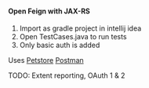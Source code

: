 #### Open Feign with JAX-RS

1. Import as gradle project in intellij idea 
2. Open TestCases.java to run tests 
3. Only basic auth is added 

Uses [Petstore](https://petstore.swagger.io/) [Postman](https://postman-echo.com) 

TODO: 
Extent reporting, OAuth 1 & 2 
